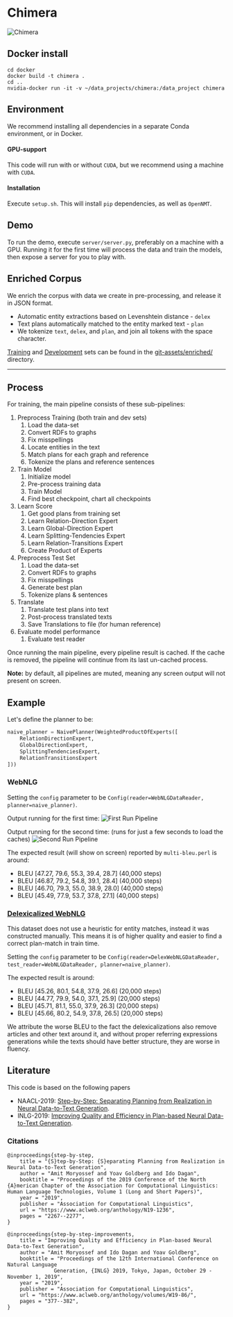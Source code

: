 # Chimera
![Chimera](git-assets/chimera.webp)

## Docker install

```
cd docker
docker build -t chimera .
cd ..
nvidia-docker run -it -v ~/data_projects/chimera:/data_project chimera
```

## Environment
We recommend installing all dependencies in a separate Conda environment, or in Docker.

#### GPU-support
This code will run with or without `CUDA`, but we recommend using a machine with `CUDA`.

#### Installation
Execute `setup.sh`. This will install `pip` dependencies, as well as `OpenNMT`.

## Demo
To run the demo, execute `server/server.py`, preferably on a machine with a GPU. Running it for the first time will process the data and train the models, then expose a server for you to play with.

## Enriched Corpus
We enrich the corpus with data we create in pre-processing, and release it in JSON format.
- Automatic entity extractions based on Levenshtein distance - `delex`
- Text plans automatically matched to the entity marked text - `plan`
- We tokenize `text`, `delex`, and `plan`, and join all tokens with the space character.

[Training](git-assets/enriched/train.json) and [Development](git-assets/enriched/dev.json) sets can be found in the [git-assets/enriched/](git-assets/enriched/) directory.

---

## Process
For training, the main pipeline consists of these sub-pipelines:
1. Preprocess Training (both train and dev sets)
    1. Load the data-set
    1. Convert RDFs to graphs
    1. Fix misspellings
    1. Locate entities in the text
    1. Match plans for each graph and reference
    1. Tokenize the plans and reference sentences   
1. Train Model
    1. Initialize model
    1. Pre-process training data
    1. Train Model
    1. Find best checkpoint, chart all checkpoints
1. Learn Score
    1. Get good plans from training set
    1. Learn Relation-Direction Expert
    1. Learn Global-Direction Expert
    1. Learn Splitting-Tendencies Expert
    1. Learn Relation-Transitions Expert
    1. Create Product of Experts
1. Preprocess Test Set
    1. Load the data-set
    1. Convert RDFs to graphs
    1. Fix misspellings
    1. Generate best plan
    1. Tokenize plans & sentences
1. Translate
    1. Translate test plans into text
    1. Post-process translated texts
    1. Save Translations to file (for human reference)
1. Evaluate model performance
    1. Evaluate test reader

Once running the main pipeline, every pipeline result is cached. 
If the cache is removed, the pipeline will continue from its last un-cached process.

**Note:** by default, all pipelines are muted, meaning any screen output will not present on screen.


## Example
Let's define the planner to be:
```python
naive_planner = NaivePlanner(WeightedProductOfExperts([
    RelationDirectionExpert,
    GlobalDirectionExpert,
    SplittingTendenciesExpert,
    RelationTransitionsExpert
]))
```

### WebNLG
Setting the `config` parameter to be `Config(reader=WebNLGDataReader, planner=naive_planner)`.

Output running for the first time:
![First Run Pipeline](git-assets/first-run.png)

Output running for the second time: (runs for just a few seconds to load the caches)
![Second Run Pipeline](git-assets/second-run.png)

The expected result (will show on screen) reported by `multi-bleu.perl` is around:
- BLEU [47.27, 79.6, 55.3, 39.4, 28.7] (40,000 steps)
- BLEU [46.87, 79.2, 54.8, 39.1, 28.4] (40,000 steps)
- BLEU [46.70, 79.3, 55.0, 38.9, 28.0] (40,000 steps)
- BLEU [45.49, 77.9, 53.7, 37.8, 27.1] (40,000 steps)

### [Delexicalized WebNLG](https://github.com/ThiagoCF05/webnlg)
This dataset does not use a heuristic for entity matches, instead it was constructed manually.
This means it is of higher quality and easier to find a correct plan-match in train time.

Setting the `config` parameter to be `Config(reader=DelexWebNLGDataReader, test_reader=WebNLGDataReader, planner=naive_planner)`.

The expected result is around:
- BLEU [45.26, 80.1, 54.8, 37.9, 26.6] (20,000 steps)
- BLEU [44.77, 79.9, 54.0, 37.1, 25.9] (20,000 steps)
- BLEU [45.71, 81.1, 55.0, 37.9, 26.3] (20,000 steps)
- BLEU [45.66, 80.2, 54.9, 37.8, 26.5] (20,000 steps)

We attribute the worse BLEU to the fact the delexicalizations also remove articles and other text around it, and without proper referring expressions generations while the texts should have better structure, they are worse in fluency.



## Literature
This code is based on the following papers
- NAACL-2019: [Step-by-Step: Separating Planning from Realization in Neural Data-to-Text Generation](https://arxiv.org/pdf/1904.03396.pdf).
- INLG-2019: [Improving Quality and Efficiency in Plan-based Neural Data-to-Text Generation](https://arxiv.org/pdf/1909.09986.pdf).

### Citations
```
@inproceedings{step-by-step,
    title = "{S}tep-by-Step: {S}eparating Planning from Realization in Neural Data-to-Text Generation",
    author = "Amit Moryossef and Yoav Goldberg and Ido Dagan",
    booktitle = "Proceedings of the 2019 Conference of the North {A}merican Chapter of the Association for Computational Linguistics: Human Language Technologies, Volume 1 (Long and Short Papers)",
    year = "2019",
    publisher = "Association for Computational Linguistics",
    url = "https://www.aclweb.org/anthology/N19-1236",
    pages = "2267--2277",
}

@inproceedings{step-by-step-improvements,
    title = "Improving Quality and Efficiency in Plan-based Neural Data-to-Text Generation",
    author = "Amit Moryossef and Ido Dagan and Yoav Goldberg",
    booktitle = "Proceedings of the 12th International Conference on Natural Language
               Generation, {INLG} 2019, Tokyo, Japan, October 29 - November 1, 2019",
    year = "2019",
    publisher = "Association for Computational Linguistics",
    url = "https://www.aclweb.org/anthology/volumes/W19-86/",
    pages = "377--382",
}
```
